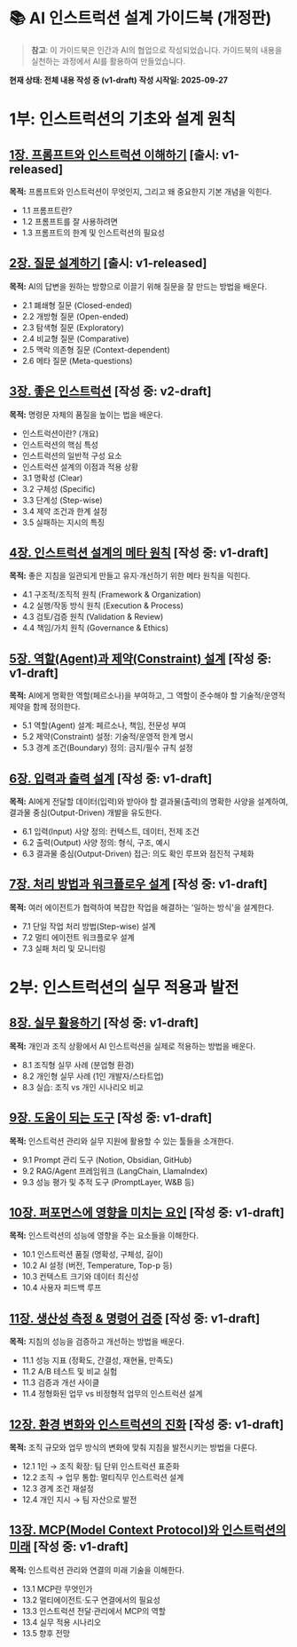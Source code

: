 # 📚 AI 인스트럭션 설계 가이드북 (개정판)

> **참고**: 이 가이드북은 인간과 AI의 협업으로 작성되었습니다. 가이드북의 내용을 실천하는 과정에서 AI를 활용하여 만들었습니다.

**현재 상태: 전체 내용 작성 중 (v1-draft)**
**작성 시작일: 2025-09-27**

# 1부: 인스트럭션의 기초와 설계 원칙

## [1장. 프롬프트와 인스트럭션 이해하기](01-introduction.md) [출시: v1-released]
**목적:** 프롬프트와 인스트럭션이 무엇인지, 그리고 왜 중요한지 기본 개념을 익힌다.

- 1.1 프롬프트란?
- 1.2 프롬프트를 잘 사용하려면
- 1.3 프롬프트의 한계 및 인스트럭션의 필요성

## [2장. 질문 설계하기](02-questions.md) [출시: v1-released]
**목적:** AI의 답변을 원하는 방향으로 이끌기 위해 질문을 잘 만드는 방법을 배운다.

- 2.1 폐쇄형 질문 (Closed-ended)
- 2.2 개방형 질문 (Open-ended)
- 2.3 탐색형 질문 (Exploratory)
- 2.4 비교형 질문 (Comparative)
- 2.5 맥락 의존형 질문 (Context-dependent)
- 2.6 메타 질문 (Meta-questions)

## [3장. 좋은 인스트럭션](03-good-instructions.md) [작성 중: v2-draft]
**목적:** 명령문 자체의 품질을 높이는 법을 배운다.

- 인스트럭션이란? (개요)
- 인스트럭션의 핵심 특성
- 인스트럭션의 일반적 구성 요소
- 인스트럭션 설계의 이점과 적용 상황
- 3.1 명확성 (Clear)
- 3.2 구체성 (Specific)
- 3.3 단계성 (Step-wise)
- 3.4 제약 조건과 한계 설정
- 3.5 실패하는 지시의 특징

## [4장. 인스트럭션 설계의 메타 원칙](04-meta-principles.md) [작성 중: v1-draft]
**목적:** 좋은 지침을 일관되게 만들고 유지·개선하기 위한 메타 원칙을 익힌다.

- 4.1 구조적/조직적 원칙 (Framework & Organization)
- 4.2 실행/작동 방식 원칙 (Execution & Process)
- 4.3 검토/검증 원칙 (Validation & Review)
- 4.4 책임/가치 원칙 (Governance & Ethics)

## [5장. 역할(Agent)과 제약(Constraint) 설계](05-agent-constraints.md) [작성 중: v1-draft]
**목적:** AI에게 명확한 역할(페르소나)을 부여하고, 그 역할이 준수해야 할 기술적/운영적 제약을 함께 정의한다.

 - 5.1 역할(Agent) 설계: 페르소나, 책임, 전문성 부여
 - 5.2 제약(Constraint) 설정: 기술적/운영적 한계 명시
 - 5.3 경계 조건(Boundary) 정의: 금지/필수 규칙 설정

## [6장. 입력과 출력 설계](06-input-output.md) [작성 중: v1-draft]
**목적:** AI에게 전달할 데이터(입력)와 받아야 할 결과물(출력)의 명확한 사양을 설계하여, 결과물 중심(Output-Driven) 개발을 유도한다.

 - 6.1 입력(Input) 사양 정의: 컨텍스트, 데이터, 전제 조건
 - 6.2 출력(Output) 사양 정의: 형식, 구조, 예시
 - 6.3 결과물 중심(Output-Driven) 접근: 의도 확인 루프와 점진적 구체화

## [7장. 처리 방법과 워크플로우 설계](07-process-workflow.md) [작성 중: v1-draft]
**목적:** 여러 에이전트가 협력하여 복잡한 작업을 해결하는 '일하는 방식'을 설계한다.

 - 7.1 단일 작업 처리 방법(Step-wise) 설계
 - 7.2 멀티 에이전트 워크플로우 설계
 - 7.3 실패 처리 및 모니터링

# 2부: 인스트럭션의 실무 적용과 발전

## [8장. 실무 활용하기](08-practical.md) [작성 중: v1-draft]
**목적:** 개인과 조직 상황에서 AI 인스트럭션을 실제로 적용하는 방법을 배운다.

 - 8.1 조직형 실무 사례 (분업형 환경)
 - 8.2 개인형 실무 사례 (1인 개발자/스타트업)
 - 8.3 실습: 조직 vs 개인 시나리오 비교

## [9장. 도움이 되는 도구](09-tools.md) [작성 중: v1-draft]
**목적:** 인스트럭션 관리와 실무 지원에 활용할 수 있는 툴들을 소개한다.

 - 9.1 Prompt 관리 도구 (Notion, Obsidian, GitHub)
 - 9.2 RAG/Agent 프레임워크 (LangChain, LlamaIndex)
 - 9.3 성능 평가 및 추적 도구 (PromptLayer, W&B 등)

## [10장. 퍼포먼스에 영향을 미치는 요인](10-performance.md) [작성 중: v1-draft]
**목적:** 인스트럭션의 성능에 영향을 주는 요소들을 이해한다.

 - 10.1 인스트럭션 품질 (명확성, 구체성, 길이)
 - 10.2 AI 설정 (버전, Temperature, Top-p 등)
 - 10.3 컨텍스트 크기와 데이터 최신성
 - 10.4 사용자 피드백 루프

## [11장. 생산성 측정 & 명령어 검증](11-productivity.md) [작성 중: v1-draft]
**목적:** 지침의 성능을 검증하고 개선하는 방법을 배운다.

 - 11.1 성능 지표 (정확도, 간결성, 재현율, 만족도)
 - 11.2 A/B 테스트 및 비교 실험
 - 11.3 검증과 개선 사이클
 - 11.4 정형화된 업무 vs 비정형적 업무의 인스트럭션 설계

## [12장. 환경 변화와 인스트럭션의 진화](12-evolution.md) [작성 중: v1-draft]
**목적:** 조직 규모와 업무 방식의 변화에 맞춰 지침을 발전시키는 방법을 다룬다.

 - 12.1 1인 → 조직 확장: 팀 단위 인스트럭션 표준화
 - 12.2 조직 → 업무 통합: 멀티직무 인스트럭션 설계
 - 12.3 경계 조건 재설정
 - 12.4 개인 지시 → 팀 자산으로 발전

## [13장. MCP(Model Context Protocol)와 인스트럭션의 미래](13-mcp-future.md) [작성 중: v1-draft]
**목적:** 인스트럭션 관리와 연결의 미래 기술을 이해한다.

 - 13.1 MCP란 무엇인가
 - 13.2 멀티에이전트·도구 연결에서의 필요성
 - 13.3 인스트럭션 전달·관리에서 MCP의 역할
 - 13.4 실무 적용 시나리오
 - 13.5 향후 전망
